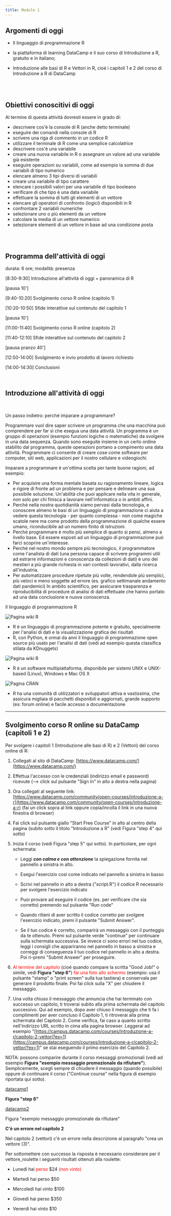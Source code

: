 ```yaml
---
title: Modulo 1
---
```



## Argomenti di oggi

- Il linguaggio di programmazione R 

- la piattaforma di learning DataCamp e il suo corso di Introduzione a R, gratuito e in italiano; 

- Introduzione alle basi di R e Vettori in R, cioé i capitoli 1 e 2 del corso di Introduzione a R di DataCamp


<br>
<br>


## Obiettivi conoscitivi di oggi


Al termine di questa attività dovresti essere in grado di:
<br>

- descrivere cos'è la console di R (anche detto terminale)
- eseguire dei comandi nella console di R
- scrivere una riga di commento in un codice R
- utilizzare il terminale di R come una semplice calcolatrice
- descrivere cos'è una variabile
- creare una nuova variabile in R o assegnare un valore ad una variabile già esistente
- eseguire operazioni su variabili, come ad esempio la somma di due variabili di tipo numerico
- elencare almeno 3 tipi diversi di variabili
- creare una variabile di tipo carattere
- elencare i possibili valori per una variabile di tipo booleano
- verificare di che tipo è una data variabile
- effettuare la somma di tutti gli elementi di un vettore
- elencare gli operatori di confronto (logici) disponibili in R
- confrontare 2 variabili numeriche
- selezionare uno o più elementi da un vettore
- calcolare la media di un vettore numerico
- selezionare elementi di un vettore in base ad una condizione posta

<br>
<br>

## Programma dell'attività di oggi

durata: 6 ore; modalità: presenza

[8:30-9:30]	Introduzione all'attività di oggi + panoramica di R

[pausa 10']

[9:40-10:20]	Svolgimento corso R online (capitolo 1)

[10:20-10:50]	Sfide interattive sul contenuto del capitolo 1

[pausa 10']

[11:00-11:40]	Svolgimento corso R online (capitolo 2)

[11:40-12:10]	Sfide interattive sul contenuto del capitolo 2

[pausa pranzo 40']

[12:50-14:00]	Svolgimento e invio prodotto di lavoro richiesto

[14:00-14:30]	Conclusioni

<br>

## Introduzione all'attività di oggi

<br>

Un passo indietro: perché imparare a programmare?

Programmare vuol dire saper scrivere un programma che una macchina può comprendere per far sì che esegua una data attività. 
Un programma è un gruppo di operazioni (esempio funzioni logiche o matematiche) da svolgere in una data sequenza. Quando sono eseguite insieme in un certo ordine stabilito dal programma, queste operazioni portano a compimento una data attività.
Programmare ci consente di creare cose come software per computer, siti web, applicazioni per il nostro cellulare e videogiochi.


Imparare a programmare è un'ottima scelta per tante buone ragioni, ad esempio: <br>
- Per acquisire una forma mentale basata su ragionamento lineare, logica e rigore di fronte ad un problema e per pensare e delineare una sua possibile soluzione. Un'abilità che puoi applicare nella vita in generale, non solo per chi finisca a lavorare nell'informatica o in ambiti affini.
- Perché nella nostra quotidianità siamo pervasi dalla tecnologia, e conoscere almeno le basi di un linguaggio di programmazione ci aiuta a vedere questa tecnologia - per quanto complessa - non come magiche scatole nere ma come prodotto della programmazione di qualche essere umano, riconducibile ad un numero finito di istruzioni.
- Perché programmare è molto più semplice di quanto si pensi, almeno a livello base. Ed essere esposti ad un linguaggio di programmazione può farci scoprire un'interesse.
- Perché nel nostro mondo sempre più tecnologico, il programmatore come l'analista di dati (una persona capace di scrivere programmi utili ad estrarre informazioni e conoscenza da collezioni di dati) è uno dei mestieri a più grande richiesta in vari contesti lavorativi, dalla ricerca all'industria.
- Per automatizzare procedure ripetute più volte, rendendole più semplici, più veloci e meno soggette ad errore (es. grafico settimanale andamento dati pandemici)
In ambito scientifico, per assicurare trasparenza e riproducibilità di procedure di analisi di dati effettuate che hanno portato ad una data conclusione e nuova conoscenza.

Il linguaggio di programmazione R

![Pagina wiki R](images/R_page.png)


- R è un linguaggio di programmazione potente e gratuito, specialmente per l'analisi di dati e la visualizzazione grafica dei risultati
- R, con Python, è ormai da anni il linguaggio di programmazione open source più usato per l'analisi di dati (vedi ad esempio questa classifica stilata da KDnuggets)

![Pagina wiki R](images/R_page2.png)

- R è un software multipiattaforma, disponibile per sistemi UNIX e UNIX-based (Linux), Windows e Mac OS X

![Pagina CRAN](images/CRAN.png)

- R ha una comunità di utilizzatori e sviluppatori attiva e vastissima, che assicura migliaia di pacchetti disponibili e aggiornati, grande supporto (es: forum online) e facile accesso a documentazione

___

## Svolgimento corso R online su DataCamp (capitoli 1 e 2)

Per svolgere i capitoli 1 (Introduzione alle basi di R) e 2 (Vettori) del corso online di R:

1. Collegati al sito di DataCamp: [https://www.datacamp.com/](https://www.datacamp.com/)

2. Effettua l'accesso con le credenziali (indirizzo email e password) ricevute (--> click sul pulsante "Sign In" in alto a destra nella pagina)

3. Ora collegati al seguente link:  [https://www.datacamp.com/community/open-courses/introduzione-a-r](https://www.datacamp.com/community/open-courses/introduzione-a-r) (fai un click sopra al link oppure copia/incolla il link in una nuova finestra di browser)

4. Fai click sul pulsante giallo "Start Free Course" in alto al centro della pagina (subito sotto il titolo "Introduzione a R" (vedi Figura "step 4" qui sotto)

5. Inizia il corso (vedi Figura "step 5" qui sotto). In particolare, per ogni schermata: 

	- Leggi ***con calma e con attenzione*** la spiegazione fornita nel pannello a sinistra in alto.

	- Esegui l'esercizio così come indicato nel pannello a sinistra in basso

	- Scrivi nel pannello in alto a destra ("script.R") il codice R necessario per svolgere l'esercizio indicato

	- Puoi provare ad eseguire il codice (es. per verificare che sia corretto) premendo sul pulsante "Run code"

	- Quando ritieni di aver scritto il codice corretto per svolgere l'esercizio indicato, premi il pulsante "Submit Answer".

	- Se il tuo codice è corretto, comparirà un messaggio con il punteggio da te ottenuto. Premi sul pulsante verde "continue" per continuare sulla schermata successiva. Se invece ci sono errori nel tuo codice, leggi i consigli che appariranno nel pannello in basso a sinistra e correggi di conseguenza il tuo codice nel pannello in alto a destra. Poi ri-premi "Submit Answer" per proseguire.

6. <span style="color:red;">Al termine del capitolo</span> (cioé quando compare la scritta "Good Job!" o simile, vedi **Figura "step 6"**) <span style="color:red;">fai una foto allo schermo</span> (esempio: usa il pulsante "stamp" o "print screen" sulla tua tastiera) e conservala per generare il prodotto finale. Poi fai click sulla "X" per chiudere il messaggio.

7. Una volta chiuso il messaggio che annuncia che hai terminato con successo un capitolo, ti troverai subito alla prima schermata del capitolo successivo. Qui ad esempio, dopo aver chiuso il messaggio che ti fa i complimenti per aver concluso il Capitolo 1, ti ritroverai alla prima schermata del Capitolo 2. Come verifica, fai caso a quanto scritto nell'indirizzo URL scritto in cima alla pagina browser. Leggerai ad esempio "[https://campus.datacamp.com/courses/introduzione-a-r/capitolo-2-vettori?ex=1](https://campus.datacamp.com/courses/introduzione-a-r/capitolo-2-vettori?ex=1)" se stai eseguendo il primo esercizio del Capitolo 2.

NOTA: possono comparire durante il corso messaggi promozionali (vedi ad esempio **Figura "esempio messaggio promozionale da rifiutare"**). Semplicemente, scegli sempre di chiudere il messaggio (quando possibile) oppure di continuare il corso ("Continue course" nella figura di esempio riportata qui sotto).

[datacamp1](images/datacamp1.png)

**Figura "step 6"**

[datacamp2](images/datacamp2.png)

Figura "esempio messaggio promozionale da rifiutare"

****C'è un errore nel capitolo 2****

Nel capitolo 2 (vettori) c'è un errore nella descrizione al paragrafo "crea un vettore (3)".

Per sottomettere con successo la risposta è necessario considerare per il vettore_roulette i seguenti risultati ottenuti alla roulette:

- Lunedì hai <span style="color:red;">perso</span> $24 <span style="color:red;">(non vinto)</span>

- Martedì hai perso $50

- Mercoledì hai vinto $100

- Giovedì hai perso $350

- Venerdì hai vinto $10